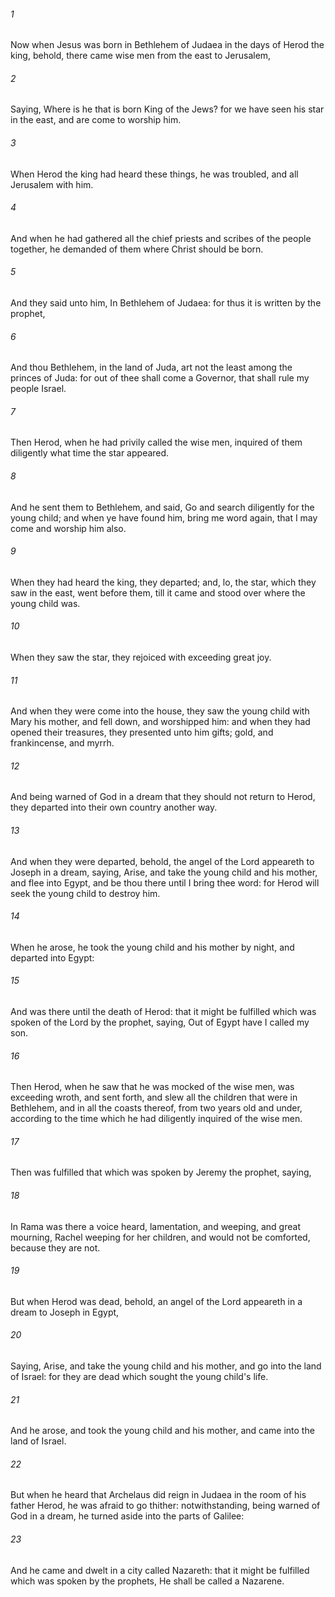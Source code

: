 ###### 1
Now when Jesus was born in Bethlehem of Judaea in the days of Herod the king, behold, there came wise men from the east to Jerusalem,

###### 2
Saying, Where is he that is born King of the Jews? for we have seen his star in the east, and are come to worship him.

###### 3
When Herod the king had heard these things, he was troubled, and all Jerusalem with him.

###### 4
And when he had gathered all the chief priests and scribes of the people together, he demanded of them where Christ should be born.

###### 5
And they said unto him, In Bethlehem of Judaea: for thus it is written by the prophet,

###### 6
And thou Bethlehem, in the land of Juda, art not the least among the princes of Juda: for out of thee shall come a Governor, that shall rule my people Israel.

###### 7
Then Herod, when he had privily called the wise men, inquired of them diligently what time the star appeared.

###### 8
And he sent them to Bethlehem, and said, Go and search diligently for the young child; and when ye have found him, bring me word again, that I may come and worship him also.

###### 9
When they had heard the king, they departed; and, lo, the star, which they saw in the east, went before them, till it came and stood over where the young child was.

###### 10
When they saw the star, they rejoiced with exceeding great joy.

###### 11
And when they were come into the house, they saw the young child with Mary his mother, and fell down, and worshipped him: and when they had opened their treasures, they presented unto him gifts; gold, and frankincense, and myrrh.

###### 12
And being warned of God in a dream that they should not return to Herod, they departed into their own country another way.

###### 13
And when they were departed, behold, the angel of the Lord appeareth to Joseph in a dream, saying, Arise, and take the young child and his mother, and flee into Egypt, and be thou there until I bring thee word: for Herod will seek the young child to destroy him.

###### 14
When he arose, he took the young child and his mother by night, and departed into Egypt:

###### 15
And was there until the death of Herod: that it might be fulfilled which was spoken of the Lord by the prophet, saying, Out of Egypt have I called my son.

###### 16
Then Herod, when he saw that he was mocked of the wise men, was exceeding wroth, and sent forth, and slew all the children that were in Bethlehem, and in all the coasts thereof, from two years old and under, according to the time which he had diligently inquired of the wise men.

###### 17
Then was fulfilled that which was spoken by Jeremy the prophet, saying,

###### 18
In Rama was there a voice heard, lamentation, and weeping, and great mourning, Rachel weeping for her children, and would not be comforted, because they are not.

###### 19
But when Herod was dead, behold, an angel of the Lord appeareth in a dream to Joseph in Egypt,

###### 20
Saying, Arise, and take the young child and his mother, and go into the land of Israel: for they are dead which sought the young child's life.

###### 21
And he arose, and took the young child and his mother, and came into the land of Israel.

###### 22
But when he heard that Archelaus did reign in Judaea in the room of his father Herod, he was afraid to go thither: notwithstanding, being warned of God in a dream, he turned aside into the parts of Galilee:

###### 23
And he came and dwelt in a city called Nazareth: that it might be fulfilled which was spoken by the prophets, He shall be called a Nazarene.

